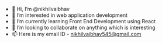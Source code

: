 - 👋 Hi, I’m @nikhilvaibhav
- 👀 I’m interested in web application development
- 🌱 I’m currently learning Front End Development using React
- 💞️ I’m looking to collaborate on anything which is interesting
- 📫 Here is my email ID - nikhilvaibhav545@gmail.com

<!---
nikhilvaibhav/nikhilvaibhav is a ✨ special ✨ repository because its `README.md` (this file) appears on your GitHub profile.
You can click the Preview link to take a look at your changes.
--->
